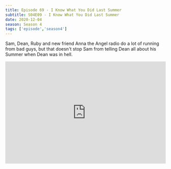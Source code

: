 ```yaml
---
title: Episode 69 - I Know What You Did Last Summer
subtitle: S04E09 - I Know What You Did Last Summer
date: 2020-12-04
season: Season 4
tags: ['episode','season4']
---
```


Sam, Dean, Ruby and new friend Anna the Angel radio do a lot of running from bad guys, but that doesn't stop Sam from telling Dean all about his Summer when Dean was in hell.

<iframe src="https://cast.rocks/player/27557/Supernatural-69-I-Know-What-You-Did-Last-Summer.mp3?episodeTitle=Episode%2069%20-%20I%20Know%20What%20You%20Did%20Last%20Summer&podcastTitle=Couple%20of%20Idjits&episodeDate=December%204th%2C%202020&imageURL=https%3A%2F%2Fcast.rocks%2Fhosting%2F27557%2Ffeeds%2FCAURZ.jpg" style="border: none; min-height: 265px; max-height: 320px; max-width: 558px; min-width: 270px; width: 100%; height: 100%;" scrollbars="no"></iframe>
